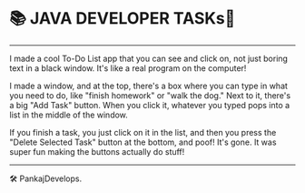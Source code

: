 
# 📚 JAVA DEVELOPER TASKs🚀

---

I made a cool To-Do List app that you can see and click on, not just boring text in a black window. It's like a real program on the computer!

I made a window, and at the top, there's a box where you can type in what you need to do, like "finish homework" or "walk the dog." Next to it, there's a big "Add Task" button. When you click it, whatever you typed pops into a list in the middle of the window.

If you finish a task, you just click on it in the list, and then you press the "Delete Selected Task" button at the bottom, and poof! It's gone. It was super fun making the buttons actually do stuff!

---

🛠️ PankajDevelops.
